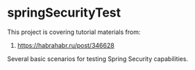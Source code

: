 # springSecurityTest
This project is covering tutorial materials from:
 1. https://habrahabr.ru/post/346628

Several basic scenarios for testing Spring Security capabilities.
